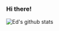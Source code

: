 ### Hi there!

![Ed's github stats](https://github-readme-stats.vercel.app/api?username=edoconnor)


